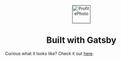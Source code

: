 <p align="center">
  <a href="">
    <img alt="ProfilePhoto" src="../dev-portfolio/src/images/profile_pic.jpeg" width="60" />
  </a>
</p>
<h1 align="center">
  Built with Gatsby
</h1>

Curious what it looks like? Check it out [here](https://portfoliowebsitemaster77892.gatsbyjs.io).
